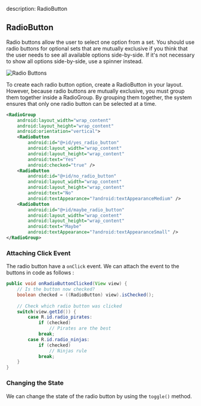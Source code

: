 description: RadioButton

## RadioButton

Radio buttons allow the user to select one option from a set. You should use radio buttons for optional sets that are mutually exclusive if you think that the user needs to see all available options side-by-side. If it's not necessary to show all options side-by-side, use a spinner instead.

![Radio Buttons](/images/radio-buttons.png)


To create each radio button option, create a RadioButton in your layout. However, because radio buttons are mutually exclusive, you must group them together inside a RadioGroup. By grouping them together, the system ensures that only one radio button can be selected at a time.


```xml
<RadioGroup
    android:layout_width="wrap_content"
    android:layout_height="wrap_content"
    android:orientation="vertical">
    <RadioButton
        android:id="@+id/yes_radio_button"
        android:layout_width="wrap_content"
        android:layout_height="wrap_content"
        android:text="Yes"
        android:checked="true" />
    <RadioButton
        android:id="@+id/no_radio_button"
        android:layout_width="wrap_content"
        android:layout_height="wrap_content"
        android:text="No"
        android:textAppearance="?android:textAppearanceMedium" />
    <RadioButton
        android:id="@+id/maybe_radio_button"
        android:layout_width="wrap_content"
        android:layout_height="wrap_content"
        android:text="Maybe"
        android:textAppearance="?android:textAppearanceSmall" />
</RadioGroup>
```


### Attaching Click Event

The radio button have a `onClick` event. We can attach the event to the buttons in code as follows : 

```java
public void onRadioButtonClicked(View view) {
    // Is the button now checked?
    boolean checked = ((RadioButton) view).isChecked();
    
    // Check which radio button was clicked
    switch(view.getId()) {
        case R.id.radio_pirates:
            if (checked)
                // Pirates are the best
            break;
        case R.id.radio_ninjas:
            if (checked)
                // Ninjas rule
            break;
    }
}
```


### Changing the State

We can change the state of the radio button by using the `toggle()` method.
